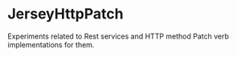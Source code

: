 JerseyHttpPatch
===============

Experiments related to Rest services and HTTP method Patch verb implementations for them.
